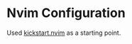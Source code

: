 # Nvim Configuration
Used [kickstart.nvim](https://github.com/nvim-lua/kickstart.nvim) as a starting point.
